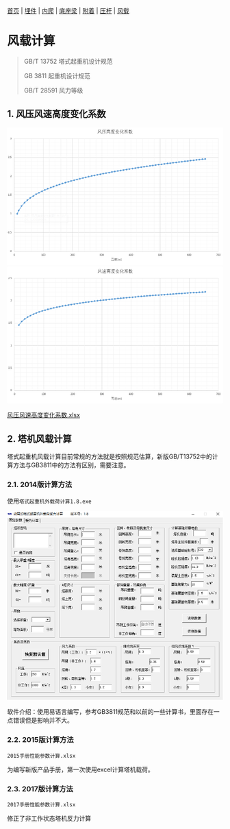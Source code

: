 [首页](./readme.md) | [埋件](./埋件计算类.md) | [内爬](./内爬计算.md) | [底座梁](./底座梁计算.md) | [附着](./附着计算.md) | [压杆](./压杆校核.md) | [风载](./风载.md)

# 风载计算

> GB/T 13752 塔式起重机设计规范
>
> GB 3811 起重机设计规范
>
> GB/T 28591 风力等级

## 1. 风压风速高度变化系数

![fengyaxishu](./images/fengyaxishu.png)
![fengsuxishu](./images/fengsuxishu.png)

[风压风速高度变化系数.xlsx](./docs/风压风速高度变化系数.xlsx)

## 2. 塔机风载计算

塔式起重机风载计算目前常规的方法就是按照规范估算，新版GB/T13752中的计算方法与GB3811中的方法有区别，需要注意。

### 2.1. 2014版计算方法

使用`塔式起重机外载荷计算1.8.exe`

![2014towercranecalc](./images/2014towercranecalc.png)

软件介绍：使用易语言编写，参考GB3811规范和以前的一些计算书，里面存在一点错误但是影响并不大。

### 2.2. 2015版计算方法

`2015手册性能参数计算.xlsx`

为编写新版产品手册，第一次使用excel计算塔机载荷。

### 2.3. 2017版计算方法

`2017手册性能参数计算.xlsx`

修正了非工作状态塔机反力计算